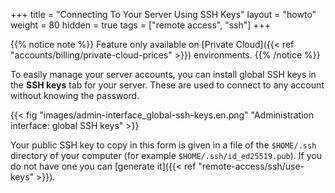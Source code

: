 +++
title = "Connecting To Your Server Using SSH Keys"
layout = "howto"
weight = 80
hidden = true
tags = ["remote access", "ssh"]
+++

{{% notice note %}}
Feature only available on [Private Cloud]({{< ref "accounts/billing/private-cloud-prices" >}}) environments.
{{% /notice %}}


To easily manage your server accounts, you can install global SSH keys in the **SSH keys** tab for your server. These are used to connect to any account without knowing the password.

{{< fig "images/admin-interface_global-ssh-keys.en.png" "Administration interface: global SSH keys" >}}

Your public SSH key to copy in this form is given in a file of the `$HOME/.ssh` directory of your computer (for example `$HOME/.ssh/id_ed25519.pub`). If you do not have one you can [generate it]({{< ref "remote-access/ssh/use-keys" >}}).
